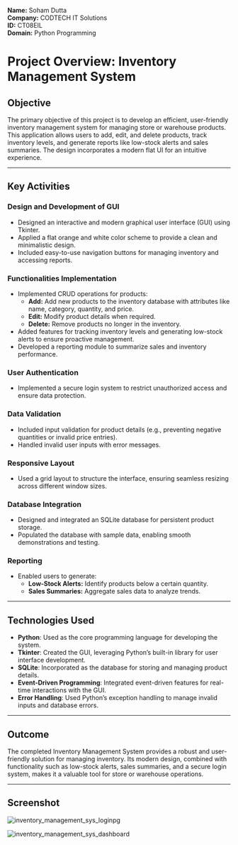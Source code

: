 **Name:** Soham Dutta  
**Company:** CODTECH IT Solutions  
**ID:** CT08EIL  
**Domain:** Python Programming  

# Project Overview: Inventory Management System

## Objective
The primary objective of this project is to develop an efficient, user-friendly inventory management system for managing store or warehouse products. This application allows users to add, edit, and delete products, track inventory levels, and generate reports like low-stock alerts and sales summaries. The design incorporates a modern flat UI for an intuitive experience.

---

## Key Activities

### **Design and Development of GUI**
- Designed an interactive and modern graphical user interface (GUI) using Tkinter.
- Applied a flat orange and white color scheme to provide a clean and minimalistic design.
- Included easy-to-use navigation buttons for managing inventory and accessing reports.

### **Functionalities Implementation**
- Implemented CRUD operations for products:  
  - **Add:** Add new products to the inventory database with attributes like name, category, quantity, and price.  
  - **Edit:** Modify product details when required.  
  - **Delete:** Remove products no longer in the inventory.  
- Added features for tracking inventory levels and generating low-stock alerts to ensure proactive management.
- Developed a reporting module to summarize sales and inventory performance.

### **User Authentication**
- Implemented a secure login system to restrict unauthorized access and ensure data protection.

### **Data Validation**
- Included input validation for product details (e.g., preventing negative quantities or invalid price entries).
- Handled invalid user inputs with error messages.

### **Responsive Layout**
- Used a grid layout to structure the interface, ensuring seamless resizing across different window sizes.

### **Database Integration**
- Designed and integrated an SQLite database for persistent product storage.
- Populated the database with sample data, enabling smooth demonstrations and testing.

### **Reporting**
- Enabled users to generate:  
  - **Low-Stock Alerts:** Identify products below a certain quantity.  
  - **Sales Summaries:** Aggregate sales data to analyze trends.

---

## Technologies Used
- **Python**: Used as the core programming language for developing the system.  
- **Tkinter**: Created the GUI, leveraging Python’s built-in library for user interface development.  
- **SQLite**: Incorporated as the database for storing and managing product details.  
- **Event-Driven Programming**: Integrated event-driven features for real-time interactions with the GUI.  
- **Error Handling**: Used Python’s exception handling to manage invalid inputs and database errors.

---

## Outcome
The completed Inventory Management System provides a robust and user-friendly solution for managing inventory. Its modern design, combined with functionality such as low-stock alerts, sales summaries, and a secure login system, makes it a valuable tool for store or warehouse operations.

---

## Screenshot
![inventory_management_sys_loginpg](https://github.com/user-attachments/assets/71f6167a-ddad-4052-8e55-0cad39d0d895)

![inventory_management_sys_dashboard](https://github.com/user-attachments/assets/a073cdcb-97f7-44a7-92dd-2212ce2880a5)


